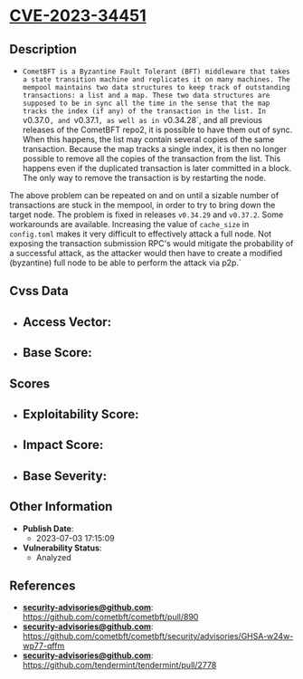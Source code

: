 
# [CVE-2023-34451](https://github.com/cometbft/cometbft/pull/890)

## Description

- `CometBFT is a Byzantine Fault Tolerant (BFT) middleware that takes a state transition machine and replicates it on many machines. The mempool maintains two data structures to keep track of outstanding transactions: a list and a map.
These two data structures are supposed to be in sync all the time in the sense that the map tracks the index (if any) of the transaction in the list. In `v0.37.0`, and `v0.37.1`, as well as in `v0.34.28`, and all previous releases of the CometBFT repo2, it is possible to have them out of sync. When this happens, the list may contain several copies of the same transaction. Because the map tracks a single index, it is then no longer possible to remove all the copies of the transaction from the list. This happens even if the duplicated transaction is later committed in a block. The only way to remove the transaction is by restarting the node.

The above problem can be repeated on and on until a sizable number of transactions are stuck in the mempool, in order to try to bring down the target node. The problem is fixed in releases `v0.34.29` and `v0.37.2`. Some workarounds are available. Increasing the value of `cache_size` in `config.toml` makes it very difficult to effectively attack a full node. Not exposing the transaction submission RPC's would mitigate the probability of a successful attack, as the attacker would then have to create a modified (byzantine) full node to be able to perform the attack via p2p.`

## Cvss Data

- **Access Vector**:
  - 
- **Base Score**:
  - 

## Scores

- **Exploitability Score**:
  - 
- **Impact Score**:
  - 
- **Base Severity**:
  - 

## Other Information

- **Publish Date**:
  - 2023-07-03 17:15:09
- **Vulnerability Status**:
  - Analyzed

## References

- **security-advisories@github.com**: https://github.com/cometbft/cometbft/pull/890
- **security-advisories@github.com**: https://github.com/cometbft/cometbft/security/advisories/GHSA-w24w-wp77-qffm
- **security-advisories@github.com**: https://github.com/tendermint/tendermint/pull/2778
